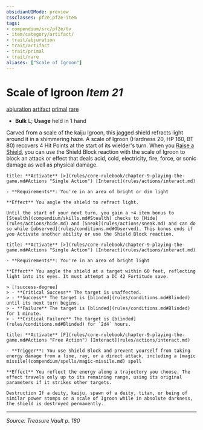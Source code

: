 ```yaml
---
obsidianUIMode: preview
cssclasses: pf2e,pf2e-item
tags:
- compendium/src/pf2e/tv
- item/category/artifact/
- trait/abjuration
- trait/artifact
- trait/primal
- trait/rare
aliases: ["Scale of Igroon"]
---
```

# Scale of Igroon *Item 21*  
[abjuration](rules/traits/abjuration.md "Abjuration School Trait")  [artifact](rules/traits/artifact-gmg.md "Artifact Item Trait")  [primal](rules/traits/primal.md "Primal Tradition Trait")  [rare](rules/traits/rare.md "Rare Rarity Trait")  

- **Bulk** L; **Usage** held in 1 hand

Carved from a scale of the kaiju Igroon, this jagged shield refracts light around it in a shimmering haze. A scale of Igroon (Hardness 20, HP 160, BT 80) recovers 4 Hit Points at the start of its wielder's turn. When you [Raise a Shield](rules/actions/raise-a-shield.md), you can use the Shield Block reaction with the scale of Igroon to block an attack or effect that deals acid, cold, electricity, fire, force, or sonic damage as well as physical damage.

```ad-embed-ability
title: **Activate** [>](rules/core-rulebook/chapter-9-playing-the-game.md#Actions "Single Action") [Interact](rules/actions/interact.md)

- **Requirements**: You're in an area of bright or dim light

**Effect** You angle the shield to refract light.

Until the start of your next turn, you gain a +4 item bonus to [Stealth](compendium/skills.md#Stealth) checks to [Hide](rules/actions/hide.md) and [Sneak](rules/actions/sneak.md) and can do so while [observed](rules/conditions.md#Observed). This bonus ends if you Activate another ability or use the Shield Block reaction.
```

```ad-embed-ability
title: **Activate** [>](rules/core-rulebook/chapter-9-playing-the-game.md#Actions "Single Action") [Interact](rules/actions/interact.md)

- **Requirements**: You're in an area of bright light

**Effect** You angle the shield at a target within 60 feet, reflecting light into its eyes. It must attempt a DC 42 Fortitude save.

> [!success-degree] 
> - **Critical Success** The target is unaffected.
> - **Success** The target is [blinded](rules/conditions.md#Blinded) until its next turn begins.
> - **Failure** The target is [blinded](rules/conditions.md#Blinded) for 1 minute.
> - **Critical Failure** The target is [blinded](rules/conditions.md#Blinded) for `2d4` hours.
```

```ad-embed-ability
title: **Activate** [F](rules/core-rulebook/chapter-9-playing-the-game.md#Actions "Free Action") [Interact](rules/actions/interact.md)

- **Trigger**: You use Shield Block and prevent yourself from taking energy damage from a line, ray, or a direct attack, including a [magic missile](compendium/spells/magic-missile.md) spell

**Effect** You reflect the energy along a trajectory you choose. The effect travels only up to its remaining range, using its original parameters if it strikes other targets.

Destruction If a deity, kaiju, spawn of a deity, titan, or being of similar power stomps on a scale of Igroon while in absolute darkness, the shield is destroyed permanently.
```


---
*Source: Treasure Vault p. 180*